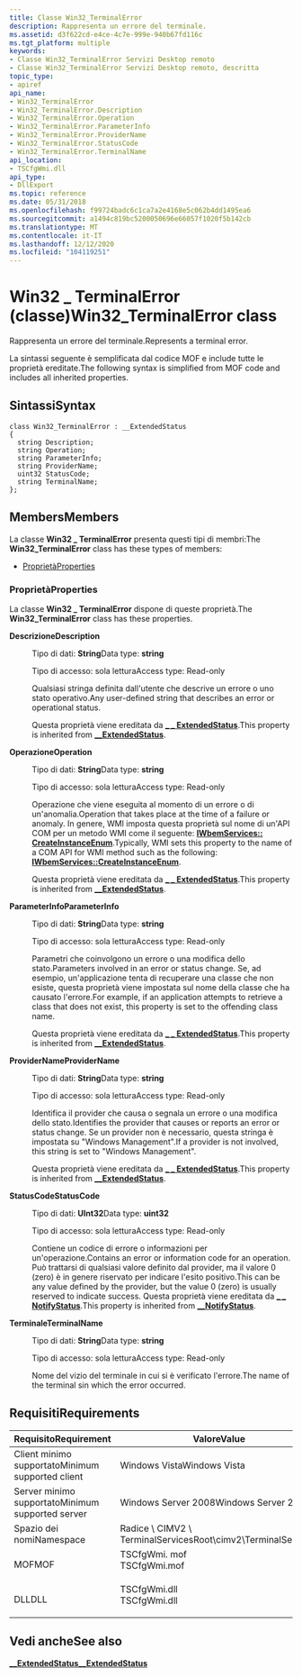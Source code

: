 ```yaml
---
title: Classe Win32_TerminalError
description: Rappresenta un errore del terminale.
ms.assetid: d3f622cd-e4ce-4c7e-999e-940b67fd116c
ms.tgt_platform: multiple
keywords:
- Classe Win32_TerminalError Servizi Desktop remoto
- Classe Win32_TerminalError Servizi Desktop remoto, descritta
topic_type:
- apiref
api_name:
- Win32_TerminalError
- Win32_TerminalError.Description
- Win32_TerminalError.Operation
- Win32_TerminalError.ParameterInfo
- Win32_TerminalError.ProviderName
- Win32_TerminalError.StatusCode
- Win32_TerminalError.TerminalName
api_location:
- TSCfgWmi.dll
api_type:
- DllExport
ms.topic: reference
ms.date: 05/31/2018
ms.openlocfilehash: f99724badc6c1ca7a2e4168e5c062b4dd1495ea6
ms.sourcegitcommit: a1494c819bc5200050696e66057f1020f5b142cb
ms.translationtype: MT
ms.contentlocale: it-IT
ms.lasthandoff: 12/12/2020
ms.locfileid: "104119251"
---
```

# <a name="win32_terminalerror-class"></a><span data-ttu-id="567d8-105">Win32 \_ TerminalError (classe)</span><span class="sxs-lookup"><span data-stu-id="567d8-105">Win32\_TerminalError class</span></span>

<span data-ttu-id="567d8-106">Rappresenta un errore del terminale.</span><span class="sxs-lookup"><span data-stu-id="567d8-106">Represents a terminal error.</span></span>

<span data-ttu-id="567d8-107">La sintassi seguente è semplificata dal codice MOF e include tutte le proprietà ereditate.</span><span class="sxs-lookup"><span data-stu-id="567d8-107">The following syntax is simplified from MOF code and includes all inherited properties.</span></span>

## <a name="syntax"></a><span data-ttu-id="567d8-108">Sintassi</span><span class="sxs-lookup"><span data-stu-id="567d8-108">Syntax</span></span>

``` syntax
class Win32_TerminalError : __ExtendedStatus
{
  string Description;
  string Operation;
  string ParameterInfo;
  string ProviderName;
  uint32 StatusCode;
  string TerminalName;
};
```

## <a name="members"></a><span data-ttu-id="567d8-109">Members</span><span class="sxs-lookup"><span data-stu-id="567d8-109">Members</span></span>

<span data-ttu-id="567d8-110">La classe **Win32 \_ TerminalError** presenta questi tipi di membri:</span><span class="sxs-lookup"><span data-stu-id="567d8-110">The **Win32\_TerminalError** class has these types of members:</span></span>

-   [<span data-ttu-id="567d8-111">Proprietà</span><span class="sxs-lookup"><span data-stu-id="567d8-111">Properties</span></span>](#properties)

### <a name="properties"></a><span data-ttu-id="567d8-112">Proprietà</span><span class="sxs-lookup"><span data-stu-id="567d8-112">Properties</span></span>

<span data-ttu-id="567d8-113">La classe **Win32 \_ TerminalError** dispone di queste proprietà.</span><span class="sxs-lookup"><span data-stu-id="567d8-113">The **Win32\_TerminalError** class has these properties.</span></span>

<dl> <dt>

<span data-ttu-id="567d8-114">**Descrizione**</span><span class="sxs-lookup"><span data-stu-id="567d8-114">**Description**</span></span>
</dt> <dd> <dl> <dt>

<span data-ttu-id="567d8-115">Tipo di dati: **String**</span><span class="sxs-lookup"><span data-stu-id="567d8-115">Data type: **string**</span></span>
</dt> <dt>

<span data-ttu-id="567d8-116">Tipo di accesso: sola lettura</span><span class="sxs-lookup"><span data-stu-id="567d8-116">Access type: Read-only</span></span>
</dt> </dl>

<span data-ttu-id="567d8-117">Qualsiasi stringa definita dall'utente che descrive un errore o uno stato operativo.</span><span class="sxs-lookup"><span data-stu-id="567d8-117">Any user-defined string that describes an error or operational status.</span></span>

<span data-ttu-id="567d8-118">Questa proprietà viene ereditata da [**\_ \_ ExtendedStatus**](/windows/desktop/WmiSdk/--extendedstatus).</span><span class="sxs-lookup"><span data-stu-id="567d8-118">This property is inherited from [**\_\_ExtendedStatus**](/windows/desktop/WmiSdk/--extendedstatus).</span></span>

</dd> <dt>

<span data-ttu-id="567d8-119">**Operazione**</span><span class="sxs-lookup"><span data-stu-id="567d8-119">**Operation**</span></span>
</dt> <dd> <dl> <dt>

<span data-ttu-id="567d8-120">Tipo di dati: **String**</span><span class="sxs-lookup"><span data-stu-id="567d8-120">Data type: **string**</span></span>
</dt> <dt>

<span data-ttu-id="567d8-121">Tipo di accesso: sola lettura</span><span class="sxs-lookup"><span data-stu-id="567d8-121">Access type: Read-only</span></span>
</dt> </dl>

<span data-ttu-id="567d8-122">Operazione che viene eseguita al momento di un errore o di un'anomalia.</span><span class="sxs-lookup"><span data-stu-id="567d8-122">Operation that takes place at the time of a failure or anomaly.</span></span> <span data-ttu-id="567d8-123">In genere, WMI imposta questa proprietà sul nome di un'API COM per un metodo WMI come il seguente: [**IWbemServices:: CreateInstanceEnum**](/windows/desktop/api/wbemcli/nf-wbemcli-iwbemservices-createinstanceenum).</span><span class="sxs-lookup"><span data-stu-id="567d8-123">Typically, WMI sets this property to the name of a COM API for WMI method such as the following: [**IWbemServices::CreateInstanceEnum**](/windows/desktop/api/wbemcli/nf-wbemcli-iwbemservices-createinstanceenum).</span></span>

<span data-ttu-id="567d8-124">Questa proprietà viene ereditata da [**\_ \_ ExtendedStatus**](/windows/desktop/WmiSdk/--extendedstatus).</span><span class="sxs-lookup"><span data-stu-id="567d8-124">This property is inherited from [**\_\_ExtendedStatus**](/windows/desktop/WmiSdk/--extendedstatus).</span></span>

</dd> <dt>

<span data-ttu-id="567d8-125">**ParameterInfo**</span><span class="sxs-lookup"><span data-stu-id="567d8-125">**ParameterInfo**</span></span>
</dt> <dd> <dl> <dt>

<span data-ttu-id="567d8-126">Tipo di dati: **String**</span><span class="sxs-lookup"><span data-stu-id="567d8-126">Data type: **string**</span></span>
</dt> <dt>

<span data-ttu-id="567d8-127">Tipo di accesso: sola lettura</span><span class="sxs-lookup"><span data-stu-id="567d8-127">Access type: Read-only</span></span>
</dt> </dl>

<span data-ttu-id="567d8-128">Parametri che coinvolgono un errore o una modifica dello stato.</span><span class="sxs-lookup"><span data-stu-id="567d8-128">Parameters involved in an error or status change.</span></span> <span data-ttu-id="567d8-129">Se, ad esempio, un'applicazione tenta di recuperare una classe che non esiste, questa proprietà viene impostata sul nome della classe che ha causato l'errore.</span><span class="sxs-lookup"><span data-stu-id="567d8-129">For example, if an application attempts to retrieve a class that does not exist, this property is set to the offending class name.</span></span>

<span data-ttu-id="567d8-130">Questa proprietà viene ereditata da [**\_ \_ ExtendedStatus**](/windows/desktop/WmiSdk/--extendedstatus).</span><span class="sxs-lookup"><span data-stu-id="567d8-130">This property is inherited from [**\_\_ExtendedStatus**](/windows/desktop/WmiSdk/--extendedstatus).</span></span>

</dd> <dt>

<span data-ttu-id="567d8-131">**ProviderName**</span><span class="sxs-lookup"><span data-stu-id="567d8-131">**ProviderName**</span></span>
</dt> <dd> <dl> <dt>

<span data-ttu-id="567d8-132">Tipo di dati: **String**</span><span class="sxs-lookup"><span data-stu-id="567d8-132">Data type: **string**</span></span>
</dt> <dt>

<span data-ttu-id="567d8-133">Tipo di accesso: sola lettura</span><span class="sxs-lookup"><span data-stu-id="567d8-133">Access type: Read-only</span></span>
</dt> </dl>

<span data-ttu-id="567d8-134">Identifica il provider che causa o segnala un errore o una modifica dello stato.</span><span class="sxs-lookup"><span data-stu-id="567d8-134">Identifies the provider that causes or reports an error or status change.</span></span> <span data-ttu-id="567d8-135">Se un provider non è necessario, questa stringa è impostata su "Windows Management".</span><span class="sxs-lookup"><span data-stu-id="567d8-135">If a provider is not involved, this string is set to "Windows Management".</span></span>

<span data-ttu-id="567d8-136">Questa proprietà viene ereditata da [**\_ \_ ExtendedStatus**](/windows/desktop/WmiSdk/--extendedstatus).</span><span class="sxs-lookup"><span data-stu-id="567d8-136">This property is inherited from [**\_\_ExtendedStatus**](/windows/desktop/WmiSdk/--extendedstatus).</span></span>

</dd> <dt>

<span data-ttu-id="567d8-137">**StatusCode**</span><span class="sxs-lookup"><span data-stu-id="567d8-137">**StatusCode**</span></span>
</dt> <dd> <dl> <dt>

<span data-ttu-id="567d8-138">Tipo di dati: **UInt32**</span><span class="sxs-lookup"><span data-stu-id="567d8-138">Data type: **uint32**</span></span>
</dt> <dt>

<span data-ttu-id="567d8-139">Tipo di accesso: sola lettura</span><span class="sxs-lookup"><span data-stu-id="567d8-139">Access type: Read-only</span></span>
</dt> </dl>

<span data-ttu-id="567d8-140">Contiene un codice di errore o informazioni per un'operazione.</span><span class="sxs-lookup"><span data-stu-id="567d8-140">Contains an error or information code for an operation.</span></span> <span data-ttu-id="567d8-141">Può trattarsi di qualsiasi valore definito dal provider, ma il valore 0 (zero) è in genere riservato per indicare l'esito positivo.</span><span class="sxs-lookup"><span data-stu-id="567d8-141">This can be any value defined by the provider, but the value 0 (zero) is usually reserved to indicate success.</span></span> <span data-ttu-id="567d8-142">Questa proprietà viene ereditata da [**\_ \_ NotifyStatus**](/windows/desktop/WmiSdk/--notifystatus).</span><span class="sxs-lookup"><span data-stu-id="567d8-142">This property is inherited from [**\_\_NotifyStatus**](/windows/desktop/WmiSdk/--notifystatus).</span></span>

</dd> <dt>

<span data-ttu-id="567d8-143">**Terminale**</span><span class="sxs-lookup"><span data-stu-id="567d8-143">**TerminalName**</span></span>
</dt> <dd> <dl> <dt>

<span data-ttu-id="567d8-144">Tipo di dati: **String**</span><span class="sxs-lookup"><span data-stu-id="567d8-144">Data type: **string**</span></span>
</dt> <dt>

<span data-ttu-id="567d8-145">Tipo di accesso: sola lettura</span><span class="sxs-lookup"><span data-stu-id="567d8-145">Access type: Read-only</span></span>
</dt> </dl>

<span data-ttu-id="567d8-146">Nome del vizio del terminale in cui si è verificato l'errore.</span><span class="sxs-lookup"><span data-stu-id="567d8-146">The name of the terminal sin which the error occurred.</span></span>

</dd> </dl>

## <a name="requirements"></a><span data-ttu-id="567d8-147">Requisiti</span><span class="sxs-lookup"><span data-stu-id="567d8-147">Requirements</span></span>



| <span data-ttu-id="567d8-148">Requisito</span><span class="sxs-lookup"><span data-stu-id="567d8-148">Requirement</span></span> | <span data-ttu-id="567d8-149">Valore</span><span class="sxs-lookup"><span data-stu-id="567d8-149">Value</span></span> |
|-------------------------------------|-----------------------------------------------------------------------------------------|
| <span data-ttu-id="567d8-150">Client minimo supportato</span><span class="sxs-lookup"><span data-stu-id="567d8-150">Minimum supported client</span></span><br/> | <span data-ttu-id="567d8-151">Windows Vista</span><span class="sxs-lookup"><span data-stu-id="567d8-151">Windows Vista</span></span><br/>                                                                |
| <span data-ttu-id="567d8-152">Server minimo supportato</span><span class="sxs-lookup"><span data-stu-id="567d8-152">Minimum supported server</span></span><br/> | <span data-ttu-id="567d8-153">Windows Server 2008</span><span class="sxs-lookup"><span data-stu-id="567d8-153">Windows Server 2008</span></span><br/>                                                          |
| <span data-ttu-id="567d8-154">Spazio dei nomi</span><span class="sxs-lookup"><span data-stu-id="567d8-154">Namespace</span></span><br/>                | <span data-ttu-id="567d8-155">Radice \\ CIMV2 \\ TerminalServices</span><span class="sxs-lookup"><span data-stu-id="567d8-155">Root\\cimv2\\TerminalServices</span></span><br/>                                                |
| <span data-ttu-id="567d8-156">MOF</span><span class="sxs-lookup"><span data-stu-id="567d8-156">MOF</span></span><br/>                      | <dl> <span data-ttu-id="567d8-157"><dt>TSCfgWmi. mof</dt></span><span class="sxs-lookup"><span data-stu-id="567d8-157"><dt>TSCfgWmi.mof</dt></span></span> </dl> |
| <span data-ttu-id="567d8-158">DLL</span><span class="sxs-lookup"><span data-stu-id="567d8-158">DLL</span></span><br/>                      | <dl> <span data-ttu-id="567d8-159"><dt>TSCfgWmi.dll</dt></span><span class="sxs-lookup"><span data-stu-id="567d8-159"><dt>TSCfgWmi.dll</dt></span></span> </dl> |



## <a name="see-also"></a><span data-ttu-id="567d8-160">Vedi anche</span><span class="sxs-lookup"><span data-stu-id="567d8-160">See also</span></span>

<dl> <dt>

[<span data-ttu-id="567d8-161">**\_\_ExtendedStatus**</span><span class="sxs-lookup"><span data-stu-id="567d8-161">**\_\_ExtendedStatus**</span></span>](/windows/desktop/WmiSdk/--extendedstatus)
</dt> </dl>

 

